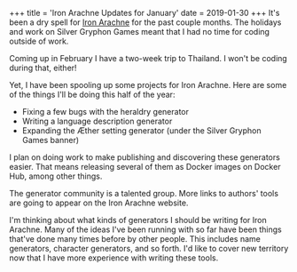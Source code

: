 +++
title = 'Iron Arachne Updates for January'
date = 2019-01-30
+++
It's been a dry spell for [Iron Arachne](https://ironarachne.com) for the past couple months. The holidays and work on Silver Gryphon Games meant that I had no time for coding outside of work.

Coming up in February I have a two-week trip to Thailand. I won't be coding during that, either!

Yet, I have been spooling up some projects for Iron Arachne. Here are some of the things I'll be doing this half of the year:

- Fixing a few bugs with the heraldry generator
- Writing a language description generator
- Expanding the Æther setting generator (under the Silver Gryphon Games banner)

I plan on doing work to make publishing and discovering these generators easier. That means releasing several of them as Docker images on Docker Hub, among other things.

The generator community is a talented group. More links to authors' tools are going to appear on the Iron Arachne website.

I'm thinking about what kinds of generators I should be writing for Iron Arachne. Many of the ideas I've been running with so far have been things that've done many times before by other people. This includes name generators, character generators, and so forth. I'd like to cover new territory now that I have more experience with writing these tools.
